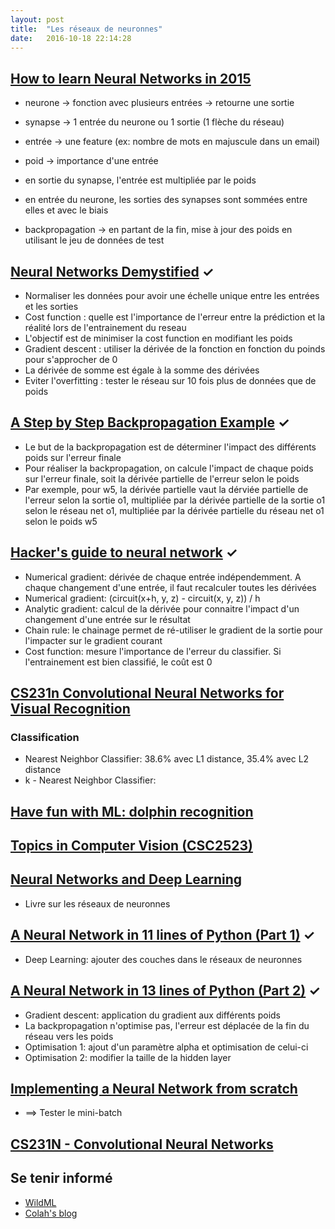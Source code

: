 ```yaml
---
layout: post
title:  "Les réseaux de neuronnes"
date:   2016-10-18 22:14:28
---
```


## [How to learn Neural Networks in 2015](https://medium.com/learning-new-stuff/how-to-learn-neural-networks-758b78f2736e#.ms213zu6w)

 * neurone -> fonction avec plusieurs entrées
        -> retourne une sortie
 * synapse -> 1 entrée du neurone ou 1 sortie (1 flèche du réseau)
 * entrée  -> une feature (ex: nombre de mots en majuscule dans un email)
 * poid    -> importance d'une entrée

 * en sortie du synapse, l'entrée est multipliée par le poids
 * en entrée du neurone, les sorties des synapses sont sommées entre elles et avec le biais

 * backpropagation -> en partant de la fin, mise à jour des poids en utilisant le jeu de données de test

## [Neural Networks Demystified](https://www.youtube.com/playlist?list=PLiaHhY2iBX9hdHaRr6b7XevZtgZRa1PoU) &#10003;

 * Normaliser les données pour avoir une échelle unique entre les entrées et les sorties
 * Cost function : quelle est l'importance de l'erreur entre la prédiction et la réalité lors de l'entrainement du reseau
 * L'objectif est de minimiser la cost function en modifiant les poids
 * Gradient descent : utiliser la dérivée de la fonction en fonction du poinds pour s'approcher de 0
 * La dérivée de somme est égale à la somme des dérivées
 * Eviter l'overfitting : tester le réseau sur 10 fois plus de données que de poids

## [A Step by Step Backpropagation Example](https://mattmazur.com/2015/03/17/a-step-by-step-backpropagation-example/) &#10003;

 * Le but de la backpropagation est de déterminer l'impact des différents poids sur l'erreur finale
 * Pour réaliser la backpropagation, on calcule l'impact de chaque poids sur l'erreur finale, soit la dérivée partielle de l'erreur selon le poids
 * Par exemple, pour w5, la dérivée partielle vaut la dérviée partielle de l'erreur selon la sortie o1,
 multipliée par la dérivée partielle de la sortie o1 selon le réseau net o1, multipliée par la dérivée partielle du réseau net o1 selon le poids w5

## [Hacker's guide to neural network](http://karpathy.github.io/neuralnets/#chapter-2-machine-learning) &#10003;

 * Numerical gradient: dérivée de chaque entrée indépendemment. A chaque changement d'une entrée, il faut recalculer toutes les dérivées
 * Numerical gradient: (circuit(x+h, y, z) - circuit(x, y, z)) / h
 * Analytic gradient: calcul de la dérivée pour connaitre l'impact d'un changement d'une entrée sur le résultat
 * Chain rule: le chainage permet de ré-utiliser le gradient de la sortie pour l'impacter sur le gradient courant
 * Cost function: mesure l'importance de l'erreur du classifier. Si l'entrainement est bien classifié, le coût est 0

## [CS231n Convolutional Neural Networks for Visual Recognition](http://cs231n.github.io/)

### Classification

 * Nearest Neighbor Classifier: 38.6% avec L1 distance, 35.4% avec L2 distance 
 * k - Nearest Neighbor Classifier: 

## [Have fun with ML: dolphin recognition](https://github.com/humphd/have-fun-with-machine-learning)

## [Topics in Computer Vision (CSC2523)](http://www.cs.utoronto.ca/~fidler/teaching/2015/CSC2523.html)

## [Neural Networks and Deep Learning](http://neuralnetworksanddeeplearning.com/chap1.html)

* Livre sur les réseaux de neuronnes

## [A Neural Network in 11 lines of Python (Part 1)](http://iamtrask.github.io/2015/07/12/basic-python-network/) &#10003;

 * Deep Learning: ajouter des couches dans le réseaux de neuronnes

## [A Neural Network in 13 lines of Python (Part 2)](https://iamtrask.github.io/2015/07/27/python-network-part2/) &#10003;

 * Gradient descent: application du gradient aux différents poids
 * La backpropagation n'optimise pas, l'erreur est déplacée de la fin du réseau vers les poids
 * Optimisation 1: ajout d'un paramètre alpha et optimisation de celui-ci
 * Optimisation 2: modifier la taille de la hidden layer

## [Implementing a Neural Network from scratch](http://www.wildml.com/2015/09/implementing-a-neural-network-from-scratch/)

 * ==> Tester le mini-batch

## [CS231N - Convolutional Neural Networks](https://youtu.be/yp9rwI_LZX8?list=PL16j5WbGpaM0_Tj8CRmurZ8Kk1gEBc7fg&t=455)

## Se tenir informé

 * [WildML](http://www.wildml.com/)
 * [Colah's blog](http://colah.github.io/)
